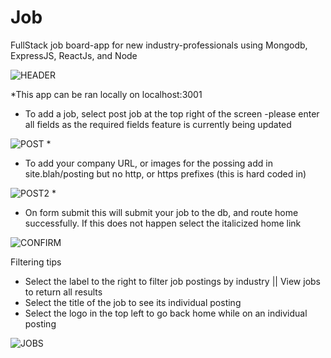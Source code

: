 # Job
FullStack job board-app for new industry-professionals using Mongodb, ExpressJS, ReactJs, and Node

![HEADER](https://user-images.githubusercontent.com/12939053/56655543-16175700-6661-11e9-95d4-2f16274aa963.PNG)

*This app can be ran locally on localhost:3001
- To add a job, select post job at the top right of the screen -please enter all fields as the required fields feature is currently being updated


![POST](https://user-images.githubusercontent.com/12939053/56655575-32b38f00-6661-11e9-9afb-d46f1c888442.PNG)
*
- To add your company URL, or images for the possing add in site.blah/posting but no http, or https prefixes (this is  hard coded in)


![POST2](https://user-images.githubusercontent.com/12939053/56655582-3c3cf700-6661-11e9-9006-d1b13969322b.PNG)
*
- On form submit this will submit your job to the db, and route home successfully. If this does not happen select the italicized home link

![CONFIRM](https://user-images.githubusercontent.com/12939053/56655591-419a4180-6661-11e9-9ba3-1ea997be31f2.PNG)

Filtering tips
- Select the label to the right to filter job postings by industry || View jobs to return all results
- Select the title of the job to see its individual posting 
- Select the logo in the top left to go back home while on an individual posting

![JOBS](https://user-images.githubusercontent.com/12939053/56655566-2b8c8100-6661-11e9-98a0-3f957e354991.PNG)




